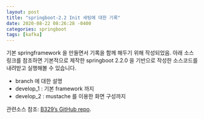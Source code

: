 ```yaml
---
layout: post
title: "springboot-2.2 Init 세팅에 대한 기록"
date: 2020-08-22 08:26:28 -0400
categories: springboot
tags: [kafka]
---
```


기본 springframework 을 만들면서 기록을 함께 해두기 위해 작성되었음.
아래 소스 링크를 참조하면 기본적으로 제작한 springboot 2.2.0 을 기반으로 작성한 소스코드를
내려받고 실행해볼 수 있습니다.

* branch 에 대한 설명 
* develop_1 : 기본 framework 까지 
* develop_2 : mustache 를 이용한 화면 구성까지

관련소스 참조: [B329’s GitHub repo][jekyll-gh].

[jekyll-docs]: https://jekyllrb.com/docs/home
[jekyll-gh]:   https://github.com/b329/springboot2.git
[jekyll-talk]: https://talk.jekyllrb.com/
